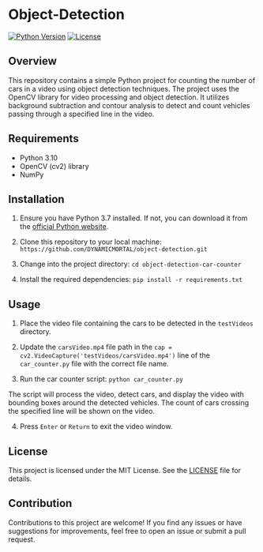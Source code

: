 # Object-Detection

[![Python Version](https://img.shields.io/badge/python-3.10-blue.svg)](https://www.python.org/downloads/release/python-370/)
[![License](https://img.shields.io/badge/license-MIT-blue.svg)](https://opensource.org/licenses/MIT)

<!--![Car Counter Demo](demo.gif)-->

## Overview

This repository contains a simple Python project for counting the number of cars in a video using object detection techniques. The project uses the OpenCV library for video processing and object detection. It utilizes background subtraction and contour analysis to detect and count vehicles passing through a specified line in the video.

## Requirements

- Python 3.10
- OpenCV (cv2) library
- NumPy

## Installation

1. Ensure you have Python 3.7 installed. If not, you can download it from the [official Python website](https://www.python.org/downloads/release/python-310/).

2. Clone this repository to your local machine:
   `https://github.com/DYNAMICMORTAL/object-detection.git`
3. Change into the project directory: `cd object-detection-car-counter`
4. Install the required dependencies: `pip install -r requirements.txt`


## Usage

1. Place the video file containing the cars to be detected in the `testVideos` directory.

2. Update the `carsVideo.mp4` file path in the `cap = cv2.VideoCapture('testVideos/carsVideo.mp4')` line of the `car_counter.py` file with the correct file name.

3. Run the car counter script: `python car_counter.py`

The script will process the video, detect cars, and display the video with bounding boxes around the detected vehicles. The count of cars crossing the specified line will be shown on the video.

4. Press `Enter` or `Return` to exit the video window.

## License

This project is licensed under the MIT License. See the [LICENSE](LICENSE) file for details.

## Contribution

Contributions to this project are welcome! If you find any issues or have suggestions for improvements, feel free to open an issue or submit a pull request.



